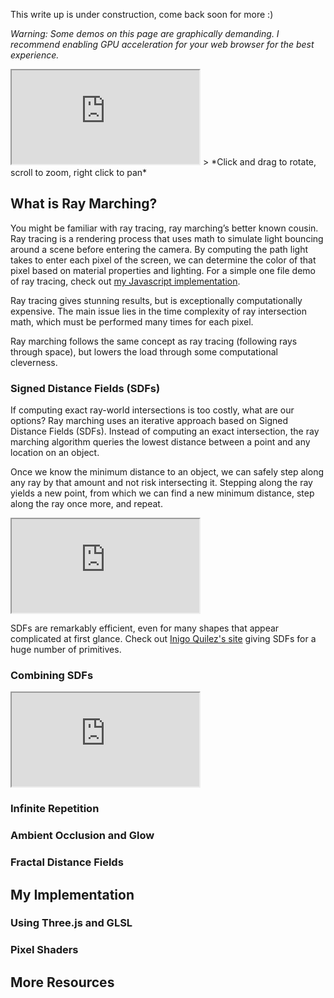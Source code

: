
This write up is under construction, come back soon for more :)

*Warning: Some demos on this page are graphically demanding. I recommend enabling GPU acceleration for your web browser for the best experience.*

<iframe src="https://michael-crum.com/ThreeJS-Raymarcher/mandlebulb" title="Raymarching Demo"></iframe>
> *Click and drag to rotate, scroll to zoom, right click to pan*

## What is Ray Marching?

You might be familiar with ray tracing, ray marching’s better known cousin. Ray tracing is a rendering process that uses math to simulate light bouncing around a scene before entering the camera. By computing the path light takes to enter each pixel of the screen, we can determine the color of that pixel based on material properties and lighting. For a simple one file demo of ray tracing, check out [my Javascript implementation](https://michael-crum.com/Js-Raycaster-V1/). 

Ray tracing gives stunning results, but is exceptionally computationally expensive. The main issue lies in the time complexity of ray intersection math, which must be performed many times for each pixel. 

Ray marching follows the same concept as ray tracing (following rays through space), but lowers the load through some computational cleverness.

### Signed Distance Fields (SDFs)

If computing exact ray-world intersections is too costly, what are our options? Ray marching uses an iterative approach based on Signed Distance Fields (SDFs). Instead of computing an exact intersection, the ray marching algorithm queries the lowest distance between a point and any location on an object.

Once we know the minimum distance to an object, we can safely step along any ray by that amount and not risk intersecting it. Stepping along the ray yields a new point, from which we can find a new minimum distance, step along the ray once more, and repeat.

<iframe src="https://michael-crum.com/ThreeJS-Raymarcher/2d_demo.html" title="2D Demo"></iframe>

SDFs are remarkably efficient, even for many shapes that appear complicated at first glance. Check out [Inigo Quilez's site](https://iquilezles.org/articles/distfunctions/) giving SDFs for a huge number of primitives.

### Combining SDFs

<iframe src="https://michael-crum.com/ThreeJS-Raymarcher/2d_demo_combining.html" title="2D Demo"></iframe>

### Infinite Repetition

### Ambient Occlusion and Glow

### Fractal Distance Fields

## My Implementation

### Using Three.js and GLSL

### Pixel Shaders

## More Resources